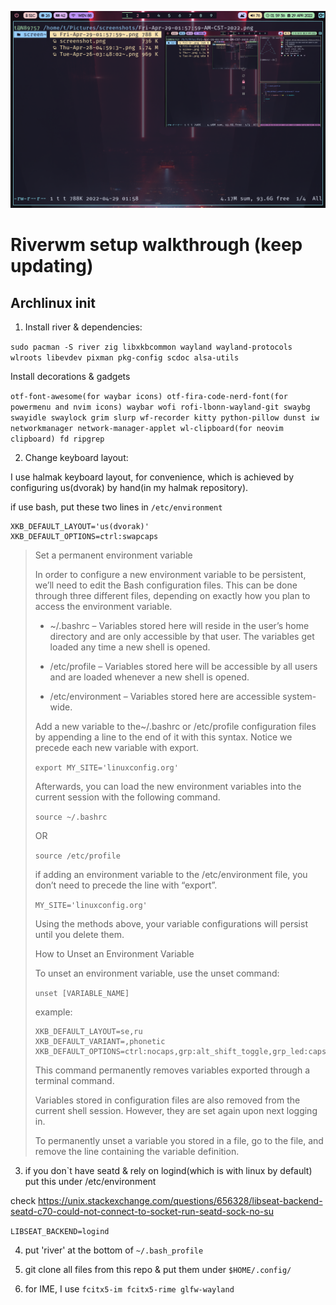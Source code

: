 ![alt text](https://github.com/EN-KS/Riverwm/blob/main/screenshot1.png)
# Riverwm setup walkthrough (keep updating)
## Archlinux init
1. Install river & dependencies:

`sudo pacman -S river zig libxkbcommon wayland wayland-protocols wlroots libevdev pixman pkg-config scdoc alsa-utils`

Install decorations & gadgets

`otf-font-awesome(for waybar icons) otf-fira-code-nerd-font(for powermenu and nvim icons) waybar wofi rofi-lbonn-wayland-git swaybg swayidle swaylock grim slurp wf-recorder kitty python-pillow dunst iw networkmanager network-manager-applet wl-clipboard(for neovim clipboard) fd ripgrep`

2. Change keyboard layout:

I use halmak keyboard layout, for convenience, which is achieved by configuring us(dvorak) by hand(in my halmak repository).

if use bash, put these two lines in `/etc/environment`

```
XKB_DEFAULT_LAYOUT='us(dvorak)'
XKB_DEFAULT_OPTIONS=ctrl:swapcaps
``` 


> Set a permanent environment variable
> 
> In order to configure a new environment variable to be persistent, we’ll need to edit the Bash configuration files. This can be done through three different files, depending on exactly how you plan to access the environment variable.
> 
> - ~/.bashrc – Variables stored here will reside in the user’s home directory and are only accessible by that user. The variables get loaded any time a new shell is opened.
>
> - /etc/profile – Variables stored here will be accessible by all users and are loaded whenever a new shell is opened.
>
> - /etc/environment – Variables stored here are accessible system-wide.
>
>Add a new variable to the~/.bashrc or /etc/profile configuration files by appending a line to the end of it with this syntax. Notice we precede each new variable with export.
>
> `export MY_SITE='linuxconfig.org'`
>
> Afterwards, you can load the new environment variables into the current session with the following command.
>
> `source ~/.bashrc`
>
> OR
>
> `source /etc/profile`
> 
> if adding an environment variable to the /etc/environment file, you don’t need to precede the line with “export”.
>
> `MY_SITE='linuxconfig.org'`
> 
> Using the methods above, your variable configurations will persist until you delete them.
> 
> How to Unset an Environment Variable
> 
> To unset an environment variable, use the unset command:
>
> `unset [VARIABLE_NAME]`
>
> example:
> 
> ```
> XKB_DEFAULT_LAYOUT=se,ru
> XKB_DEFAULT_VARIANT=,phonetic
> XKB_DEFAULT_OPTIONS=ctrl:nocaps,grp:alt_shift_toggle,grp_led:caps
> ```
>
> This command permanently removes variables exported through a terminal command.
>
> Variables stored in configuration files are also removed from the current shell session. However, they are set again upon next logging in.
>
> To permanently unset a variable you stored in a file, go to the file, and remove the line containing the variable definition.

3. if you don`t have seatd & rely on logind(which is with linux by default) put this under /etc/environment 

check https://unix.stackexchange.com/questions/656328/libseat-backend-seatd-c70-could-not-connect-to-socket-run-seatd-sock-no-su

`LIBSEAT_BACKEND=logind`

4. put 'river' at the bottom of `~/.bash_profile`

5. git clone all files from this repo & put them under `$HOME/.config/`

6. for IME, I use `fcitx5-im fcitx5-rime glfw-wayland`
